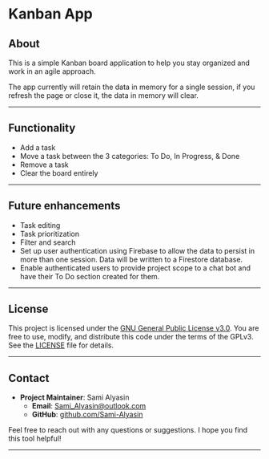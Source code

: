 
# Kanban App

## About
This is a simple Kanban board application to help you stay organized and work in an agile approach.

The app currently will retain the data in memory for a single session, if you refresh the page or close it, the data in memory will clear.

---


## Functionality
- Add a task
- Move a task between the 3 categories: To Do, In Progress, & Done
- Remove a task
- Clear the board entirely

---


## Future enhancements
- Task editing
- Task prioritization
- Filter and search
- Set up user authentication using Firebase to allow the data to persist in more than one session. Data will be written to a Firestore database.
- Enable authenticated users to provide project scope to a chat bot and have their To Do section created for them.

---

## License

This project is licensed under the [GNU General Public License v3.0](https://www.gnu.org/licenses/gpl-3.0.en.html#license-text). You are free to use, modify, and distribute this code under the terms of the GPLv3. See the [LICENSE](LICENSE) file for details.

---

## Contact

- **Project Maintainer**: Sami Alyasin   
    - **Email**: Sami_Alyasin@outlook.com
    - **GitHub**: [github.com/Sami-Alyasin](https://github.com/Sami-Alyasin)

Feel free to reach out with any questions or suggestions. I hope you find this tool helpful!

---